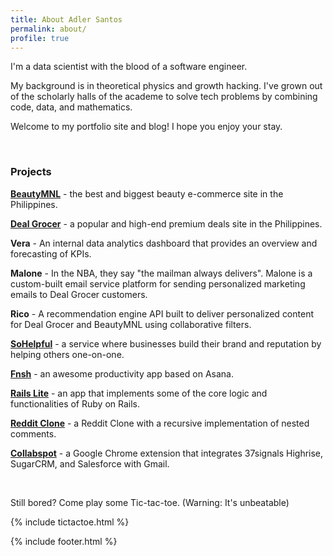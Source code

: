 ```yaml
---
title: About Adler Santos
permalink: about/
profile: true
---
```


I'm a data scientist with the blood of a software engineer.

My background is in theoretical physics and growth hacking. I've grown out of the scholarly halls of the academe to solve tech problems by combining code, data, and mathematics.

Welcome to my portfolio site and blog! I hope you enjoy your stay.

<br />

### Projects

**[BeautyMNL](http://beautymnl.com)** - the best and biggest beauty e-commerce site in the Philippines.

**[Deal Grocer](http://dealgrocer.com)** - a popular and high-end premium deals site in the Philippines.

**Vera** - An internal data analytics dashboard that provides an overview and forecasting of KPIs.

**Malone** - In the NBA, they say "the mailman always delivers". Malone is a custom-built email service platform for sending personalized marketing emails to Deal Grocer customers.

**Rico** - A recommendation engine API built to deliver personalized content for Deal Grocer and BeautyMNL using collaborative filters.

**[SoHelpful](http://sohelpful.me)** - a service where businesses build their brand and reputation by helping others one-on-one.

**[Fnsh](https://github.com/adlersantos/fnsh)** - an awesome productivity app based on Asana.

**[Rails Lite](https://github.com/adlersantos/rails-lite)** - an app that implements some of the core logic and functionalities of Ruby on Rails.

**[Reddit Clone](https://github.com/adlersantos/reddit_clone)** - a Reddit Clone with a recursive implementation of nested comments.

**[Collabspot](collabspot.com)** - a Google Chrome extension that integrates 37signals Highrise, SugarCRM, and Salesforce with Gmail.

<br />

Still bored? Come play some Tic-tac-toe. (Warning: It's unbeatable)

{% include tictactoe.html %}

{% include footer.html %}